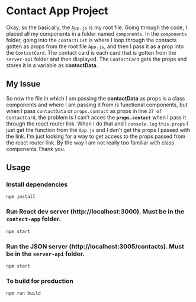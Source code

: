 # Contact App Project
Okay, so the basically, the `App.js` is my root file. Going through the code, I placed all my components in a folder named `components`. In the `components` folder, going into the `contactList` is where I loop through the contacts gotten as props from the root file `App.js`, and then I pass it as a prop into the `ContactCard`. The contact card is each card that is gotten from the `server-api` folder and then displayed. The `ContactCard` gets the props and stores it in a variable as **contactData**.

## My Issue
So now the file in which I am passing the **contactData** as props is a class components and where I am passing it from is functional components, but when I pass `contactData` or `props.contact` as props in line `27 of ContactCard`, the problem is I can't acces the **`props.contact`** when I pass it through the react router link. When I do that and I `console.log` `this.props` I just get the function from the `App.js` and I don't get the props I passed with the link. I'm just looking for a way to get access to the props passed from the react router link. By the way I am not really too familiar with class components Thank you.

## Usage

### Install dependencies

```
npm install
```

### Run React dev server (http://localhost:3000). **Must be in the `contact-app` folder.**

```
npm start
```

### Run the JSON server (http://localhost:3005/contacts). **Must be in the `server-api` folder.**

```
npm start
```

### To build for production

```
npm run build
```


